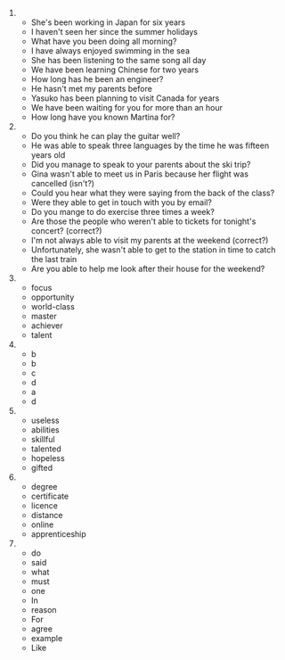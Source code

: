 1.
    - She's been working in Japan for six years
    - I haven't seen her since the summer holidays
    - What have you been doing all morning?
    - I have always enjoyed swimming in the sea
    - She has been listening to the same song all day
    - We have been learning Chinese for two years
    - How long has he been an engineer?
    - He hasn't met my parents before
    - Yasuko has been planning to visit Canada for years
    - We have been waiting for you for more than an hour
    - How long have you known Martina for?

2.
    - Do you think he can play the guitar well?
    - He was able to speak three languages by the time he was fifteen years old
    - Did you manage to speak to your parents about the ski trip?
    - Gina wasn't able to meet us in Paris because her flight was cancelled (isn't?)
    - Could you hear what they were saying from the back of the class?
    - Were they able to get in touch with you by email?
    - Do you mange to do exercise three times a week?
    - Are those the people who weren't able to tickets for tonight's concert? (correct?)
    - I'm not always able to visit my parents at the weekend (correct?)
    - Unfortunately, she wasn't able to get to the station in time to catch the last train
    - Are you able to help me look after their house for the weekend?

3.
    - focus
    - opportunity
    - world-class
    - master
    - achiever
    - talent

4.  
    - b 
    - b
    - c
    - d
    - a
    - d

5.
    - useless
    - abilities
    - skillful
    - talented
    - hopeless
    - gifted

6.
    - degree 
    - certificate
    - licence
    - distance
    - online
    - apprenticeship

7.
    - do
    - said
    - what
    - must
    - one
    - In
    - reason
    - For
    - agree
    - example
    - Like 